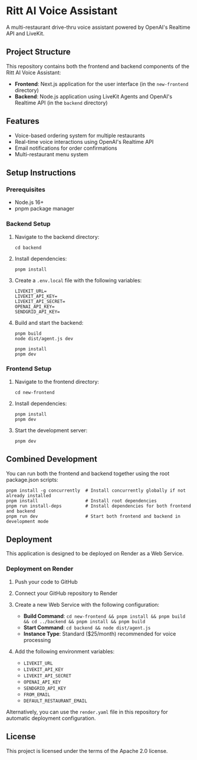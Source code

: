 # Ritt AI Voice Assistant

A multi-restaurant drive-thru voice assistant powered by OpenAI's Realtime API and LiveKit.

## Project Structure

This repository contains both the frontend and backend components of the Ritt AI Voice Assistant:

- **Frontend**: Next.js application for the user interface (in the `new-frontend` directory)
- **Backend**: Node.js application using LiveKit Agents and OpenAI's Realtime API (in the `backend` directory)

## Features

- Voice-based ordering system for multiple restaurants
- Real-time voice interactions using OpenAI's Realtime API
- Email notifications for order confirmations
- Multi-restaurant menu system

## Setup Instructions

### Prerequisites

- Node.js 16+
- pnpm package manager

### Backend Setup

1. Navigate to the backend directory:
   ```
   cd backend
   ```

2. Install dependencies:
   ```
   pnpm install
   ```

3. Create a `.env.local` file with the following variables:
   ```
   LIVEKIT_URL=
   LIVEKIT_API_KEY=
   LIVEKIT_API_SECRET=
   OPENAI_API_KEY=
   SENDGRID_API_KEY=
   ```

4. Build and start the backend:
   ```
   pnpm build
   node dist/agent.js dev
   
   pnpm install
   pnpm dev
   
   ```

### Frontend Setup

1. Navigate to the frontend directory:
   ```
   cd new-frontend
   ```

2. Install dependencies:
   ```
   pnpm install
   pnpm dev
   ```

3. Start the development server:
   ```
   pnpm dev
   ```

## Combined Development

You can run both the frontend and backend together using the root package.json scripts:

```
pnpm install -g concurrently  # Install concurrently globally if not already installed
pnpm install                  # Install root dependencies
pnpm run install-deps         # Install dependencies for both frontend and backend
pnpm run dev                  # Start both frontend and backend in development mode
```

## Deployment

This application is designed to be deployed on Render as a Web Service.

### Deployment on Render

1. Push your code to GitHub
2. Connect your GitHub repository to Render
3. Create a new Web Service with the following configuration:
   - **Build Command**: `cd new-frontend && pnpm install && pnpm build && cd ../backend && pnpm install && pnpm build`
   - **Start Command**: `cd backend && node dist/agent.js`
   - **Instance Type**: Standard ($25/month) recommended for voice processing

4. Add the following environment variables:
   - `LIVEKIT_URL`
   - `LIVEKIT_API_KEY`
   - `LIVEKIT_API_SECRET`
   - `OPENAI_API_KEY`
   - `SENDGRID_API_KEY`
   - `FROM_EMAIL`
   - `DEFAULT_RESTAURANT_EMAIL`

Alternatively, you can use the `render.yaml` file in this repository for automatic deployment configuration.

## License

This project is licensed under the terms of the Apache 2.0 license.
